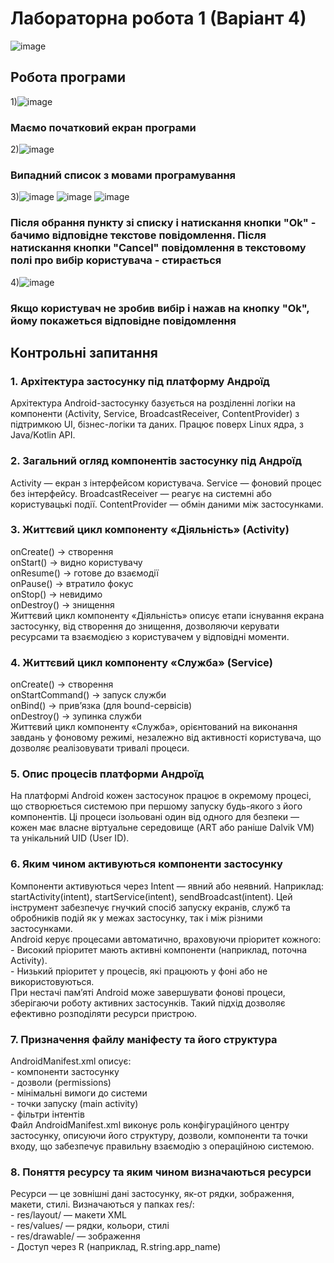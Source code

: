# Лабораторна робота 1 (Варіант 4)

![image](https://github.com/user-attachments/assets/c97c9689-511f-4914-8dff-4a86d8555a10)

## Робота програми
1)![image](https://github.com/user-attachments/assets/93b74fae-4b05-4180-9b79-80fb0289841c)
<h3>Маємо початковий екран програми</h3>

2)![image](https://github.com/user-attachments/assets/5bb3a55e-a9ba-45b6-9e27-15cdaa1ae9a0)
<h3>Випадний список з мовами програмування</h3>

3)![image](https://github.com/user-attachments/assets/a21bbc1d-ba28-4812-8100-581bf9357ea0) ![image](https://github.com/user-attachments/assets/232c8edb-13b7-403d-b06c-702dcb0300aa) ![image](https://github.com/user-attachments/assets/5314d5df-80e5-408c-b8e0-0d0d959b8dc2)

<h3>Після обрання пункту зі списку і натискання кнопки "Ok" - бачимо відповідне текстове повідомлення. Після натискання кнопки "Cancel" повідомлення в текстовому полі про вибір користувача - стирається</h3>

4)![image](https://github.com/user-attachments/assets/718ae6c1-acff-4b53-9c4e-61c7b63d3c09)
<h3>Якщо користувач не зробив вибір і нажав на кнопку "Ok", йому покажеться відповідне повідомлення</h3>

## Контрольні запитання
<h3>1. Архітектура застосунку під платформу Андроїд</h3>
Архітектура Android-застосунку базується на розділенні логіки на компоненти (Activity, Service, BroadcastReceiver, ContentProvider) з підтримкою UI, бізнес-логіки та даних. Працює поверх Linux ядра, з Java/Kotlin API.

<h3>2. Загальний огляд компонентів застосунку під Андроїд</h3>
Activity — екран з інтерфейсом користувача. Service — фоновий процес без інтерфейсу. BroadcastReceiver — реагує на системні або користувацькі події. ContentProvider — обмін даними між застосунками.

<h3>3. Життєвий цикл компоненту «Діяльність» (Activity)
</h3>
onCreate() -> створення <br>
onStart() -> видно користувачу<br>
onResume() -> готове до взаємодії<br>
onPause() -> втратило фокус<br>
onStop() -> невидимо<br>
onDestroy() -> знищення<br>
Життєвий цикл компоненту «Діяльність» описує етапи існування екрана застосунку, від створення до знищення, дозволяючи керувати ресурсами та взаємодією з користувачем у відповідні моменти.

<h3>4. Життєвий цикл компоненту «Служба» (Service)</h3>
onCreate() -> створення<br>
onStartCommand() -> запуск служби<br>
onBind() -> прив’язка (для bound-сервісів)<br>
onDestroy() -> зупинка служби<br>
Життєвий цикл компоненту «Служба», орієнтований на виконання завдань у фоновому режимі, незалежно від активності користувача, що дозволяє реалізовувати тривалі процеси.

<h3>5. Опис процесів платформи Андроїд</h3>
На платформі Android кожен застосунок працює в окремому процесі, що створюється системою при першому запуску будь-якого з його компонентів. Ці процеси ізольовані один від одного для безпеки — кожен має власне віртуальне середовище (ART або раніше Dalvik VM) та унікальний UID (User ID).

<h3>6. Яким чином активуються компоненти застосунку</h3>
Компоненти активуються через Intent — явний або неявний.
Наприклад: startActivity(intent), startService(intent), sendBroadcast(intent).
Цей інструмент забезпечує гнучкий спосіб запуску екранів, служб та обробників подій як у межах застосунку, так і між різними застосунками.<br>
Android керує процесами автоматично, враховуючи пріоритет кожного:
- Високий пріоритет мають активні компоненти (наприклад, поточна Activity).<br>
- Низький пріоритет у процесів, які працюють у фоні або не використовуються.<br>
При нестачі памʼяті Android може завершувати фонові процеси, зберігаючи роботу активних застосунків. Такий підхід дозволяє ефективно розподіляти ресурси пристрою.

<h3>7. Призначення файлу маніфесту та його структура</h3>
AndroidManifest.xml описує:<br>
- компоненти застосунку<br>
- дозволи (permissions)<br>
- мінімальні вимоги до системи<br>
- точки запуску (main activity)<br>
- фільтри інтентів<br>
Файл AndroidManifest.xml виконує роль конфігураційного центру застосунку, описуючи його структуру, дозволи, компоненти та точки входу, що забезпечує правильну взаємодію з операційною системою.

<h3>8. Поняття ресурсу та яким чином визначаються ресурси</h3>
Ресурси — це зовнішні дані застосунку, як-от рядки, зображення, макети, стилі.
Визначаються у папках res/:<br>
- res/layout/ — макети XML<br>
- res/values/ — рядки, кольори, стилі<br>
- res/drawable/ — зображення<br>
- Доступ через R (наприклад, R.string.app_name)<br>
